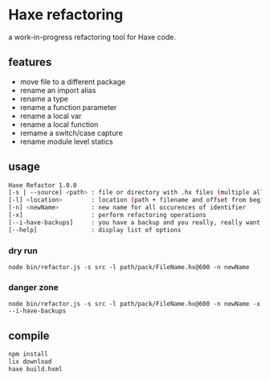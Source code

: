 # Haxe refactoring

a work-in-progress refactoring tool for Haxe code.

## features

* move file to a different package
* rename an import alias
* rename a type
* rename a function parameter
* rename a local var
* rename a local function
* remame a switch/case capture
* rename module level statics

## usage

```bash
Haxe Refactor 1.0.0
[-s | --source] <path> : file or directory with .hx files (multiple allowed)
[-l] <location>        : location (path + filename and offset from beginning of file) of identifier to refactor - <src/pack/Filename.hx@123>
[-n] <newName>         : new name for all occurences of identifier
[-x]                   : perform refactoring operations
[--i-have-backups]     : you have a backup and you really, really want to refactor
[--help]               : display list of options
```

### dry run

`node bin/refactor.js -s src -l path/pack/FileName.hx@600 -n newName`

### danger zone

`node bin/refactor.js -s src -l path/pack/FileName.hx@600 -n newName -x --i-have-backups`

## compile

```bash
npm install
lix download
haxe build.hxml
```
